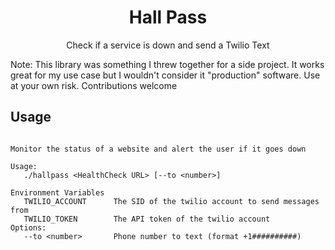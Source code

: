 <h1 align=center>Hall Pass</h1>

<p align=center>Check if a service is down and send a Twilio Text</p>

Note: This library was something I threw together for a side project. It works great for my use
case but I wouldn't consider it "production" software. Use at your own risk. Contributions welcome

## Usage

```

Monitor the status of a website and alert the user if it goes down

Usage:
   ./hallpass <HealthCheck URL> [--to <number>]

Environment Variables
   TWILIO_ACCOUNT      The SID of the twilio account to send messages from
   TWILIO_TOKEN        The API token of the twilio account
Options:
   --to <number>       Phone number to text (format +1##########)

```
